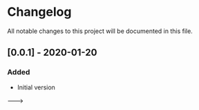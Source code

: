 # Changelog

All notable changes to this project will be documented in this file.

## [0.0.1] - 2020-01-20

### Added

- Initial version

--->
